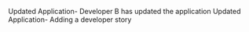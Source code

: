 Updated Application- Developer B has updated the application
Updated Application- Adding a developer story

